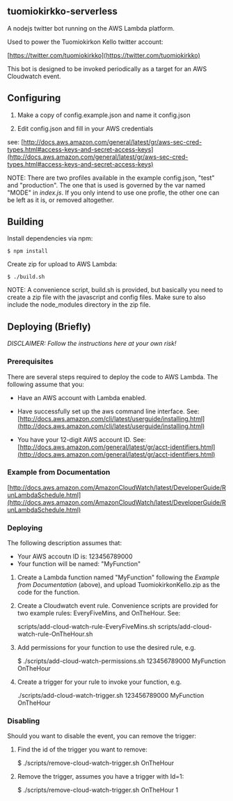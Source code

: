 tuomiokirkko-serverless
------------------------------------------------------------------------------

A nodejs twitter bot running on the AWS Lambda platform.

Used to power the Tuomiokirkon Kello twitter account:

[https://twitter.com/tuomiokirkko](https://twitter.com/tuomiokirkko)

This bot is designed to be invoked periodically as a target for an AWS Cloudwatch event.


## Configuring
1) Make a copy of config.example.json and name it config.json

2) Edit config.json and fill in your AWS credentials

see: [http://docs.aws.amazon.com/general/latest/gr/aws-sec-cred-types.html#access-keys-and-secret-access-keys](http://docs.aws.amazon.com/general/latest/gr/aws-sec-cred-types.html#access-keys-and-secret-access-keys)

NOTE: There are two profiles available in the example config.json, "test" and "production".
The one that is used is governed by the var named "MODE" in _index.js_. If you only intend to use one profle, the other one can be left as it is, or removed altogether.

## Building
Install dependencies via npm:

    $ npm install

Create zip for upload to AWS Lambda:

    $ ./build.sh

NOTE: A convenience script, build.sh is provided, but basically you need to create a zip file
with the javascript and config files. Make sure to also include the node_modules directory in the zip file.


## Deploying (Briefly)
*DISCLAIMER: Follow the instructions here at your own risk!*

### Prerequisites
There are several steps required to deploy the code to AWS Lambda. The following assume that you:

- Have an AWS account with Lambda enabled.

- Have successfully set up the aws command line interface.
See: [http://docs.aws.amazon.com/cli/latest/userguide/installing.html](http://docs.aws.amazon.com/cli/latest/userguide/installing.html)

- You have your 12-digit AWS account ID.
See: [http://docs.aws.amazon.com/general/latest/gr/acct-identifiers.html](http://docs.aws.amazon.com/general/latest/gr/acct-identifiers.html)


### Example from Documentation
[http://docs.aws.amazon.com/AmazonCloudWatch/latest/DeveloperGuide/RunLambdaSchedule.html](http://docs.aws.amazon.com/AmazonCloudWatch/latest/DeveloperGuide/RunLambdaSchedule.html)


### Deploying
The following description assumes that:

- Your AWS accoutn ID is: 123456789000
- Your function will be named: "MyFunction"

1) Create a Lambda function named "MyFunction" following the _Example from Documentation_ (above), and upload TuomiokirkonKello.zip as the code for the function.

2) Create a Cloudwatch event rule.
Convenience scripts are provided for two example rules: EveryFiveMins, and OnTheHour.
See:

    scripts/add-cloud-watch-rule-EveryFiveMins.sh
    scripts/add-cloud-watch-rule-OnTheHour.sh

3) Add permissions for your function to use the desired rule, e.g.

    $ ./scripts/add-cloud-watch-permissions.sh 123456789000 MyFunction OnTheHour

3) Create a trigger for your rule to invoke your function, e.g.

    ./scripts/add-cloud-watch-trigger.sh 123456789000 MyFunction OnTheHour

### Disabling
Should you want to disable the event, you can remove the trigger:

1) Find the id of the trigger you want to remove:

    $ ./scripts/remove-cloud-watch-trigger.sh OnTheHour

2) Remove the trigger, assumes you have a trigger with Id=1:

    $ ./scripts/remove-cloud-watch-trigger.sh OnTheHour 1


